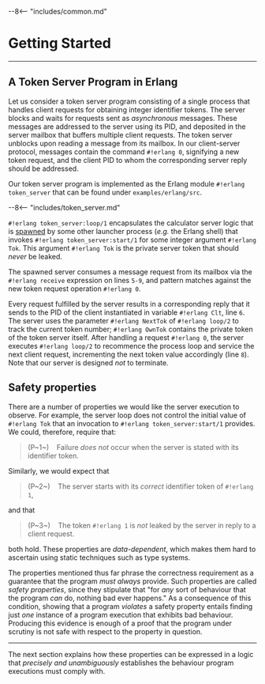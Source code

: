 
--8<-- "includes/common.md"

# Getting Started
<!-- # Concurrent programs -->
---

## A Token Server Program in Erlang

Let us consider a token server program consisting of a single process that handles client requests for obtaining integer identifier tokens.
The server blocks and waits for requests sent as *asynchronous* messages.
These messages are addressed to the server using its PID, and deposited in the server mailbox that buffers multiple client requests.
The token server unblocks upon reading a message from its mailbox.
In our client-server protocol, messages contain the command `#!erlang 0`, signifying a new token request, and the client PID to whom the corresponding server reply should be addressed.

Our token server program is implemented as the Erlang module `#!erlang token_server` that can be found under `examples/erlang/src`.

--8<-- "includes/token_server.md"

`#!erlang token_server:loop/1` encapsulates the calculator server logic that is [spawned](../getting-started/quickstart.md#hello-world-the-asynchronous-way) by some other launcher process (*e.g.* the Erlang shell) that invokes `#!erlang token_server:start/1` for some integer argument `#!erlang Tok`.
This argument `#!erlang Tok` is the private server token that should *never* be leaked.

The spawned server consumes a message request from its mailbox via the `#!erlang receive` expression on lines `5-9`, and pattern matches against the new token request operation `#!erlang 0`.

Every request fulfilled by the server results in a corresponding reply that it sends to the PID of the client instantiated in variable `#!erlang Clt`, line `6`.
The server uses the parameter `#!erlang NextTok` of `#!erlang loop/2` to track the current token number; `#!erlang OwnTok` contains the private token of the token server itself.
After handling a request `#!erlang 0`, the server executes `#!erlang loop/2` to recommence the process loop and service the next client request, incrementing the next token value accordingly (line `8`).
Note that our server is designed *not* to terminate.

<!-- The logic of `#!erlang loop/1` induces a server runtime behaviour that can be *abstractly* described by the transition system model below. -->

<!-- --8<-- "includes/model.svg" -->
<!-- {: .center .img } -->

<!-- *States* of the model capture the internal state that the server process can be in at any point during its execution.
*Transitions* between states denote the computational steps of the program that produce *visible program events*.
For instance, the event `#!erlang Srv ? {Clt, stp}` is exhibited by the server loop when the calculator at its initial state `Q0` reads a `stp` request from its mailbox and transitions to `Q3`.
This transition depicts the computation that `#!erlang loop/1` performs to `#!erlang receive` the `#!erlang stp` request, line `5`, and subsequently pattern match it to `#!erlang {Clt, stp}` on line `14`.
Note that events in the model capture the *set of all possible concrete events* that the running program can exhibit, *e.g.*, `#!erlang Srv ? {Clt, stp}` describes all receive events where the *variable placeholders* `#!erlang Srv` and `#!erlang Clt` range over PIDs, and `#!erlang stp` is the atom denoting the stop operation requested by clients. -->

## Safety properties

There are a number of properties we would like the server execution to observe.
For example, the server loop does not control the initial value of `#!erlang Tok` that an invocation to `#!erlang token_server:start/1` provides.
We could, therefore, require that:


> (P~1~)&nbsp;&nbsp;&nbsp;&nbsp;Failure *does not* occur when the server is stated with its identifier token.

Similarly, we would expect that

> (P~2~)&nbsp;&nbsp;&nbsp;&nbsp;The server starts with its *correct* identifier token of `#!erlang 1`,

and that 

> (P~3~)&nbsp;&nbsp;&nbsp;&nbsp;The token `#!erlang 1` is *not* leaked by the server in reply to a client request.

both hold.
These properties are *data-dependent*, which makes them hard to ascertain using static techniques such as type systems.

The properties mentioned thus far phrase the correctness requirement as a guarantee that the program *must always* provide.
Such properties are called *safety properties*, since they stipulate that "for *any* sort of behaviour that the program *can* do, nothing bad ever happens."
As a consequence of this condition, showing that a program *violates* a safety property entails finding just *one* instance of a program execution that exhibits bad behaviour.
Producing this evidence is enough of a proof that the program under scrutiny is not safe with respect to the property in question.

---
The next section explains how these properties can be expressed in a logic that *precisely and unambiguously* establishes the behaviour program executions must comply with.